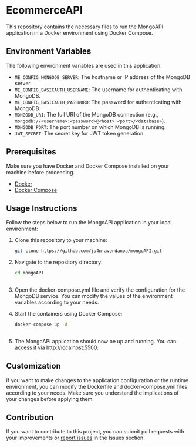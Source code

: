 # EcommerceAPI

This repository contains the necessary files to run the MongoAPI application in a Docker environment using Docker Compose.

## Environment Variables

The following environment variables are used in this application:

- `ME_CONFIG_MONGODB_SERVER`: The hostname or IP address of the MongoDB server.
- `ME_CONFIG_BASICAUTH_USERNAME`: The username for authenticating with MongoDB.
- `ME_CONFIG_BASICAUTH_PASSWORD`: The password for authenticating with MongoDB.
- `MONGODB_URI`: The full URI of the MongoDB connection (e.g., `mongodb://<username>:<password>@<host>:<port>/<database>`).
- `MONGODB_PORT`: The port number on which MongoDB is running.
- `JWT_SECRET`: The secret key for JWT token generation.

## Prerequisites

Make sure you have Docker and Docker Compose installed on your machine before proceeding.

- [Docker](https://docs.docker.com/get-docker/)
- [Docker Compose](https://docs.docker.com/compose/install/)

## Usage Instructions

Follow the steps below to run the MongoAPI application in your local environment:

1. Clone this repository to your machine:

   ```bash
   git clone https://github.com/ju4n-avendanoa/mongoAPI.git

2. Navigate to the repository directory:

   ```bash
   cd mongoAPI
  
3. Open the docker-compose.yml file and verify the configuration for the MongoDB service. You can modify the values of the environment variables according to your needs.

4. Start the containers using Docker Compose:
  
   ```bash
   docker-compose up -d
  
 5. The MongoAPI application should now be up and running. You can access it via http://localhost:5500.

## Customization

If you want to make changes to the application configuration or the runtime environment, you can modify the Dockerfile and docker-compose.yml files according to your needs. Make sure you understand the implications of your changes before applying them.

## Contribution

If you want to contribute to this project, you can submit pull requests with your improvements or [report issues](https://github.com/ju4n-avendanoa/mongoAPI/issues) in the Issues section.
